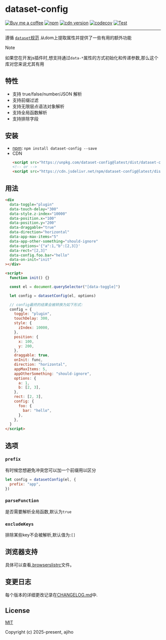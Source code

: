 # dataset-config

[![Buy me a coffee](https://img.shields.io/badge/Buy%20me%20a%20coffee-048754?logo=buymeacoffee)](https://www.lujiahao.com/sponsor)
[![npm](https://img.shields.io/npm/v/dataset-config)](https://www.npmjs.com/package/dataset-config)
[![cdn version](https://data.jsdelivr.com/v1/package/npm/dataset-config/badge)](https://www.jsdelivr.com/package/npm/dataset-config)
[![codecov](https://codecov.io/gh/ajiho/dataset-config/graph/badge.svg?token=G2P1AI238H)](https://codecov.io/gh/ajiho/dataset-config)
[![Test](https://img.shields.io/github/actions/workflow/status/ajiho/dataset-config/test.yml?label=Unit%20Test&branch=main)](https://github.com/ajiho/dataset-config/actions/workflows/test.yml)

---

遵循 [`dataset`规范](https://developer.mozilla.org/zh-CN/docs/Web/API/HTMLElement/dataset) 从dom上提取属性并提供了一些有用的额外功能

> [!NOTE]
> 如果您在开发js插件时,想支持通过`data-*`属性的方式初始化和传递参数,那么这个库对您来说尤其有用

## 特性

- 支持 true/false/number/JSON 解析
- 支持前缀过滤
- 支持无限层点语法对象解析
- 支持全局函数解析
- 支持排除字段

## 安装

- [npm](https://www.npmjs.com/package/dataset-config): `npm install dataset-config --save`
- CDN
  ```html
  <script src="https://unpkg.com/dataset-config@latest/dist/dataset-config.browser.min.js"></script>
  <!-- or -->
  <script src="https://cdn.jsdelivr.net/npm/dataset-config@latest/dist/dataset-config.browser.min.js"></script>
  ```

## 用法

```html
<div
  data-toggle="plugin"
  data-touch-delay="300"
  data-style.z-index="10000"
  data-position.x="100"
  data-position.y="200"
  data-draggable="true"
  data-direction="horizontal"
  data-app-max-items="5"
  data-app-other-something="should-ignore"
  data-options='{"a":1,"b":[2,3]}'
  data-rect="[2,3]"
  data-config.foo.bar="hello"
  data-on-init="init"
></div>

<script>
  function init() {}

  const el = document.querySelector("[data-toggle]")

  let config = datasetConfig(el, options)

  // config最终的结果会被转换为如下形式:
  config = {
    toggle: "plugin",
    touchDelay: 300,
    style: {
      zIndex: 10000,
    },
    position: {
      x: 100,
      y: 200,
    },
    draggable: true,
    onInit: func,
    direction: "horizontal",
    appMaxItems: 5,
    appOtherSomething: "should-ignore",
    options: {
      a: 1,
      b: [2, 3],
    },
    rect: [2, 3],
    config: {
      foo: {
        bar: "hello",
      },
    },
  }
</script>
```

## 选项

### `prefix`

有时候您想避免冲突您可以加一个前缀用以区分

```js
let config = datasetConfig(el, {
  prefix: "app",
})
```

### `parseFunction`

是否需要解析全局函数,默认为`true`

### `excludeKeys`

排除某些key不会被解析,默认值为:`[]`

## 浏览器支持

具体可以查看[.browserslistrc](https://github.com/ajiho/dataset-config/blob/main/.browserslistrc)文件。

## 变更日志

每个版本的详细更改记录在[CHANGELOG.md](https://github.com/ajiho/dataset-config/blob/main/CHANGELOG.md)中.

## License

[MIT](https://github.com/ajiho/dataset-config/blob/master/LICENSE)

Copyright (c) 2025-present, ajiho
